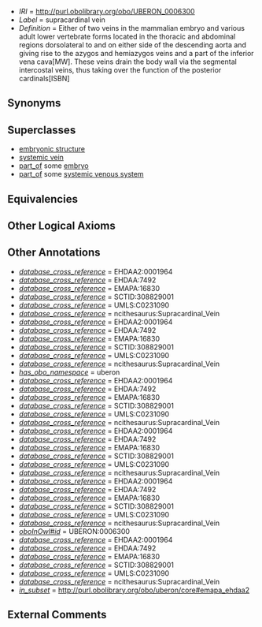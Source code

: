  * *IRI* = http://purl.obolibrary.org/obo/UBERON_0006300
 * *Label* = supracardinal vein
 * *Definition* = Either of two veins in the mammalian embryo and various adult lower vertebrate forms located in the thoracic and abdominal regions dorsolateral to and on either side of the descending aorta and giving rise to the azygos and hemiazygos veins and a part of the inferior vena cava[MW]. These veins drain the body wall via the segmental intercostal veins, thus taking over the function of the posterior cardinals[ISBN]

## Synonyms


## Superclasses

 * [embryonic structure](../../UBERON/50/UBERON_0002050.md)
 * [systemic vein](../../UBERON/40/UBERON_0013140.md)
 * [part_of](../../BFO/50/BFO_0000050.md) some [embryo](../../UBERON/22/UBERON_0000922.md)
 * [part_of](../../BFO/50/BFO_0000050.md) some [systemic venous system](../../UBERON/81/UBERON_0004581.md)

## Equivalencies


## Other Logical Axioms


## Other Annotations

 * *[database_cross_reference](../../ef/oboInOwl#hasDbXref.md)* = EHDAA2:0001964
 * *[database_cross_reference](../../ef/oboInOwl#hasDbXref.md)* = EHDAA:7492
 * *[database_cross_reference](../../ef/oboInOwl#hasDbXref.md)* = EMAPA:16830
 * *[database_cross_reference](../../ef/oboInOwl#hasDbXref.md)* = SCTID:308829001
 * *[database_cross_reference](../../ef/oboInOwl#hasDbXref.md)* = UMLS:C0231090
 * *[database_cross_reference](../../ef/oboInOwl#hasDbXref.md)* = ncithesaurus:Supracardinal_Vein
 * *[database_cross_reference](../../ef/oboInOwl#hasDbXref.md)* = EHDAA2:0001964
 * *[database_cross_reference](../../ef/oboInOwl#hasDbXref.md)* = EHDAA:7492
 * *[database_cross_reference](../../ef/oboInOwl#hasDbXref.md)* = EMAPA:16830
 * *[database_cross_reference](../../ef/oboInOwl#hasDbXref.md)* = SCTID:308829001
 * *[database_cross_reference](../../ef/oboInOwl#hasDbXref.md)* = UMLS:C0231090
 * *[database_cross_reference](../../ef/oboInOwl#hasDbXref.md)* = ncithesaurus:Supracardinal_Vein
 * *[has_obo_namespace](../../ce/oboInOwl#hasOBONamespace.md)* = uberon
 * *[database_cross_reference](../../ef/oboInOwl#hasDbXref.md)* = EHDAA2:0001964
 * *[database_cross_reference](../../ef/oboInOwl#hasDbXref.md)* = EHDAA:7492
 * *[database_cross_reference](../../ef/oboInOwl#hasDbXref.md)* = EMAPA:16830
 * *[database_cross_reference](../../ef/oboInOwl#hasDbXref.md)* = SCTID:308829001
 * *[database_cross_reference](../../ef/oboInOwl#hasDbXref.md)* = UMLS:C0231090
 * *[database_cross_reference](../../ef/oboInOwl#hasDbXref.md)* = ncithesaurus:Supracardinal_Vein
 * *[database_cross_reference](../../ef/oboInOwl#hasDbXref.md)* = EHDAA2:0001964
 * *[database_cross_reference](../../ef/oboInOwl#hasDbXref.md)* = EHDAA:7492
 * *[database_cross_reference](../../ef/oboInOwl#hasDbXref.md)* = EMAPA:16830
 * *[database_cross_reference](../../ef/oboInOwl#hasDbXref.md)* = SCTID:308829001
 * *[database_cross_reference](../../ef/oboInOwl#hasDbXref.md)* = UMLS:C0231090
 * *[database_cross_reference](../../ef/oboInOwl#hasDbXref.md)* = ncithesaurus:Supracardinal_Vein
 * *[database_cross_reference](../../ef/oboInOwl#hasDbXref.md)* = EHDAA2:0001964
 * *[database_cross_reference](../../ef/oboInOwl#hasDbXref.md)* = EHDAA:7492
 * *[database_cross_reference](../../ef/oboInOwl#hasDbXref.md)* = EMAPA:16830
 * *[database_cross_reference](../../ef/oboInOwl#hasDbXref.md)* = SCTID:308829001
 * *[database_cross_reference](../../ef/oboInOwl#hasDbXref.md)* = UMLS:C0231090
 * *[database_cross_reference](../../ef/oboInOwl#hasDbXref.md)* = ncithesaurus:Supracardinal_Vein
 * *[oboInOwl#id](../../id/oboInOwl#id.md)* = UBERON:0006300
 * *[database_cross_reference](../../ef/oboInOwl#hasDbXref.md)* = EHDAA2:0001964
 * *[database_cross_reference](../../ef/oboInOwl#hasDbXref.md)* = EHDAA:7492
 * *[database_cross_reference](../../ef/oboInOwl#hasDbXref.md)* = EMAPA:16830
 * *[database_cross_reference](../../ef/oboInOwl#hasDbXref.md)* = SCTID:308829001
 * *[database_cross_reference](../../ef/oboInOwl#hasDbXref.md)* = UMLS:C0231090
 * *[database_cross_reference](../../ef/oboInOwl#hasDbXref.md)* = ncithesaurus:Supracardinal_Vein
 * *[in_subset](../../et/oboInOwl#inSubset.md)* = http://purl.obolibrary.org/obo/uberon/core#emapa_ehdaa2

## External Comments

